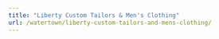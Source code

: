 ```yaml
---
title: "Liberty Custom Tailors & Men's Clothing"
url: /watertown/liberty-custom-tailors-and-mens-clothing/
---
```

